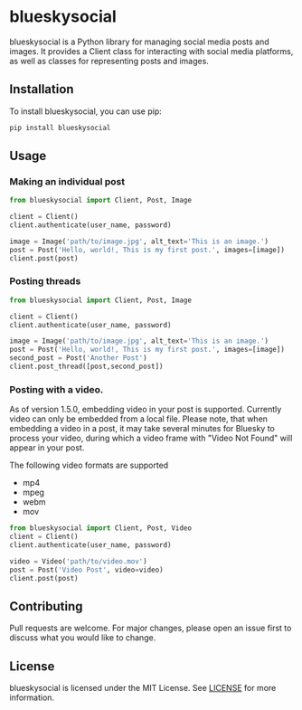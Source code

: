 # blueskysocial

blueskysocial is a Python library for managing social media posts and images. It provides a Client class for interacting with social media platforms, as well as classes for representing posts and images.

## Installation

To install blueskysocial, you can use pip:

```bash
pip install blueskysocial
```

## Usage

### Making an individual post

```python
from blueskysocial import Client, Post, Image

client = Client()
client.authenticate(user_name, password)

image = Image('path/to/image.jpg', alt_text='This is an image.')
post = Post('Hello, world!, This is my first post.', images=[image])
client.post(post)
```

### Posting threads

```python
from blueskysocial import Client, Post, Image

client = Client()
client.authenticate(user_name, password)

image = Image('path/to/image.jpg', alt_text='This is an image.')
post = Post('Hello, world!, This is my first post.', images=[image])
second_post = Post('Another Post')
client.post_thread([post,second_post])
```

### Posting with a video.
As of version 1.5.0, embedding video in your post is supported.  Currently video can only be embedded from a local file.  Please note, that when embedding a video in a post, it may take several minutes for Bluesky to process your video, during which a video frame with "Video Not Found" will appear in your post.  

The following video formats are supported
- mp4
- mpeg
- webm
- mov

```python
from blueskysocial import Client, Post, Video
client = Client()
client.authenticate(user_name, password)

video = Video('path/to/video.mov')
post = Post('Video Post', video=video)
client.post(post)
```

## Contributing
Pull requests are welcome. For major changes, please open an issue first to discuss what you would like to change.

## License
blueskysocial is licensed under the MIT License. See [LICENSE](LICENSE) for more information.
```


